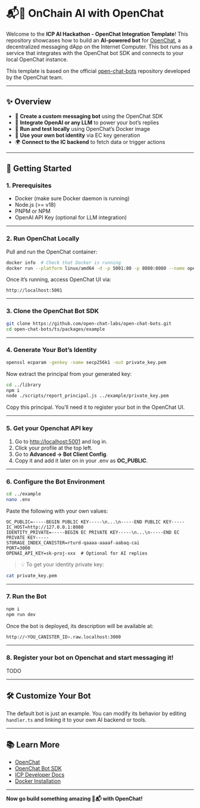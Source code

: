# 📬🤖 OnChain AI with OpenChat

Welcome to the **ICP AI Hackathon - OpenChat Integration Template**! This repository showcases how to build an **AI-powered bot** for [OpenChat](https://oc.app), a decentralized messaging dApp on the Internet Computer. This bot runs as a service that integrates with the OpenChat bot SDK and connects to your local OpenChat instance.

This template is based on the official [open-chat-bots](https://github.com/open-chat-labs/open-chat-bots) repository developed by the OpenChat team.

---

## ✨ Overview

- 💬 **Create a custom messaging bot** using the OpenChat SDK
- 🧠 **Integrate OpenAI or any LLM** to power your bot’s replies
- 🧪 **Run and test locally** using OpenChat’s Docker image
- 🔐 **Use your own bot identity** via EC key generation
- 🌍 **Connect to the IC backend** to fetch data or trigger actions

---

## 🚀 Getting Started

### 1. Prerequisites

- Docker (make sure Docker daemon is running)
- Node.js (>= v18)
- PNPM or NPM
- OpenAI API Key (optional for LLM integration)

---

### 2. Run OpenChat Locally

Pull and run the OpenChat container:

```bash
docker info  # Check that Docker is running
docker run --platform linux/amd64 -d -p 5001:80 -p 8080:8080 --name open-chat openchatlabs/open-chat:latest
```

Once it’s running, access OpenChat UI via:
```
http://localhost:5001
```

---

### 3. Clone the OpenChat Bot SDK

```bash
git clone https://github.com/open-chat-labs/open-chat-bots.git
cd open-chat-bots/ts/packages/example
```

---

### 4. Generate Your Bot’s Identity

```bash
openssl ecparam -genkey -name secp256k1 -out private_key.pem
```

Now extract the principal from your generated key:

```bash
cd ../library
npm i
node ./scripts/report_principal.js ../example/private_key.pem
```

Copy this principal. You’ll need it to register your bot in the OpenChat UI.

---

### 5. Get your Openchat API key

1. Go to [http://localhost:5001](http://localhost:5001) and log in.
2. Click your profile at the top left.
3. Go to **Advanced → Bot Client Config**.
4. Copy it and add it later on in your .env as **OC_PUBLIC**.

---

### 6. Configure the Bot Environment

```bash
cd ../example
nano .env
```

Paste the following with your own values:

```env
OC_PUBLIC=-----BEGIN PUBLIC KEY-----\n...\n-----END PUBLIC KEY-----
IC_HOST=http://127.0.0.1:8080
IDENTITY_PRIVATE=-----BEGIN EC PRIVATE KEY-----\n...\n-----END EC PRIVATE KEY-----
STORAGE_INDEX_CANISTER=rturd-qaaaa-aaaaf-aabaq-cai
PORT=3000
OPENAI_API_KEY=sk-proj-xxx  # Optional for AI replies
```

> 💡 To get your identity private key:
```bash
cat private_key.pem
```

---

### 7. Run the Bot

```bash
npm i
npm run dev
```

Once the bot is deployed, its description will be available at:
```bash
http://<YOU_CANISTER_ID>.raw.localhost:3000
```

---

### 8. Register your bot on Openchat and start messaging it!

TODO

---

## 🛠 Customize Your Bot

The default bot is just an example. You can modify its behavior by editing `handler.ts` and linking it to your own AI backend or tools.

---

## 📚 Learn More

- [OpenChat](https://oc.app)
- [OpenChat Bot SDK](https://github.com/open-chat-labs/open-chat-bots)
- [ICP Developer Docs](https://internetcomputer.org/docs)
- [Docker Installation](https://docs.docker.com/get-docker/)

---

**Now go build something amazing 🤖📬 with OpenChat!**
